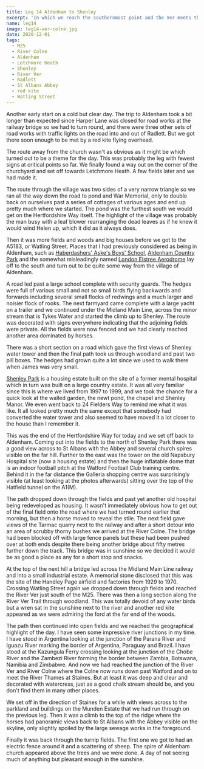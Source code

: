 ```yaml
---
title: Leg 14 Aldenham to Shenley
excerpt: 'In which we reach the southernmost point and the Ver meets the Colne'
name: leg14
image: leg14-ver-colne.jpg
date: 2020-12-01
tags:
  - M25
  - River Colne
  - Aldenham
  - Letchmore Heath
  - Shenley
  - River Ver
  - Radlett
  - St Albans Abbey
  - red kite
  - Watling Street
---
```


Another early start on a cold but clear day. The trip to Aldenham took a bit longer than expected since Harper Lane was closed for road works at the railway bridge so we had to turn round, and there were three other sets of road works with traffic lights on the road into and out of Radlett. But we got there soon enough to be met by a red kite flying overhead.

The route away from the church wasn't as obvious as it might be which turned out to be a theme for the day. This was probably the leg with fewest signs at critical points so far. We finally found a way out on the corner of the churchyard and set off towards Letchmore Heath. A few fields later and we had made it.

The route through the village was two sides of a very narrow triangle so we ran all the way down the road to pond and War Memorial, only to double back on ourselves past a series of cottages of various ages and end up pretty much where we started. The pond was the furthest south we would get on the Hertfordshire Way itself. The highlight of the village was probably the man busy with a leaf blower rearranging the dead leaves as if he knew it would wind Helen up, which it did as it always does.

Then it was more fields and woods and big houses before we got to the A5183, or Watling Street. Places that I had previously considered as being in Aldenham, such as [Haberdashers' Aske's Boys' School](https://www.happyherts.routegadget.co.uk/rg2/#313), [Aldenham Country Park](https://www.aldenhamcountrypark.co.uk/) and the somewhat misleadingly named [London Elstree Aerodrome](http://makaviation.co.uk/) lay off to the south and turn out to be quite some way from the village of Aldenham.

A road led past a large school complete with security guards. The hedges were full of various small and not so small birds flying backwards and forwards including several small flocks of redwings and a much larger and noisier flock of rooks. The next farmyard came complete with a large yacht on a trailer and we continued under the Midland Main Line, across the minor stream that is Tykes Water and started the climb up to Shenley. The route was decorated with signs everywhere indicating that the adjoining fields were private. All the fields were now fenced and we had clearly reached another area dominated by horses.

There was a short section on a road which gave the first views of Shenley water tower and then the final path took us through woodland and past two pill boxes. The hedges had grown quite a lot since we used to walk there when James was very small.

[Shenley Park](http://www.shenleypark.co.uk/) is a housing estate built on the site of a former mental hospital which in turn was built on a large country estate. It was all very familiar since this is where we lived from 1997 to 1999, and we took the chance for a quick look at the walled garden, the newt pond, the chapel and Shenley Manor. We even went back to 24 Fielders Way to remind me what it was like. It all looked pretty much the same except that somebody had converted the water tower and also seemed to have moved it a lot closer to the house than I remember it.

This was the end of the Hertfordshire Way for today and we set off back to Aldenham. Coming out into the fields to the north of Shenley Park there was a good view across to St Albans with the Abbey and several church spires visible on the far hill. Further to the east was the tower on the old Napsbury Hospital site (now a housing estate) and then the huge inflatable dome that is an indoor football pitch at the Watford Football Club training centre. Behind it in the far distance the Galleria shopping centre was surprisingly visible (at least looking at the photos afterwards) sitting over the top of the Hatfield tunnel on the A1(M).

The path dropped down through the fields and past yet another old hospital being redeveloped as housing. It wasn't immediately obvious how to get out of the final field onto the road where we had turned round earlier that morning, but then a horse moved to reveal the stile. The next field gave views of the Tarmac quarry next to the railway and after a short detour into an area of scrubby thorny bushes we arrived at the River Colne. The bridge had been blocked off with large fence panels but these had been pushed over at both ends despite there being another bridge about fifty metres further down the track. This bridge was in sunshine so we decided it would be as good a place as any for a short stop and snacks.

At the top of the next hill a bridge led across the Midland Main Line railway and into a small industrial estate. A memorial stone disclosed that this was the site of the Handley Page airfield and factories from 1929 to 1970. Crossing Watling Street again we dropped down through fields and reached the River Ver just south of the M25. There was then a long section along the River Ver Trail through woodland. This was totally devoid of any water birds but a wren sat in the sunshine next to the river and another red kite appeared as we were admiring the ford at the far end of the woods.

The path then continued into open fields and we reached the geographical highlight of the day. I have seen some impressive river junctions in my time. I have stood in Argentina looking at the junction of the Parana River and Iguazu River marking the border of Argentina, Paraguay and Brazil. I have stood at the Kazungula Ferry crossing looking at the junction of the Chobe River and the Zambezi River forming the border between Zambia, Botswana, Namibia and Zimbabwe. And now we had reached the junction of the River Ver and River Colne where the Colne now runs down past Watford and on to meet the River Thames at Staines. But at least it was deep and clear and decorated with watercress, just as a good chalk stream should be, and you don't find them in many other places.

We set off in the direction of Staines for a while with views across to the parkland and buildings on the Munden Estate that we had run through on the previous leg. Then it was a climb to the top of the ridge where the horses had panoramic views back to St Albans with the Abbey visible on the skyline, only slightly spoiled by the large sewage works in the foreground.

Finally it was back through the turnip fields. The first one we got to had an electric fence around it and a scattering of sheep. The spire of Aldenham church appeared above the trees and we were done. A day of not seeing much of anything but pleasant enough in the sunshine.

